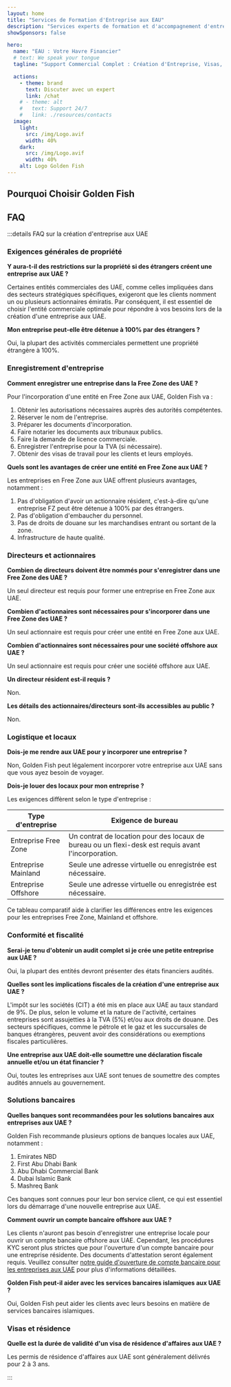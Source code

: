 ```yaml
---
layout: home
title: "Services de Formation d'Entreprise aux EAU"
description: "Services experts de formation et d'accompagnement d'entreprises aux EAU. Solutions de création d'entreprise, bancaires, fiscales, juridiques et de visa. Paiement uniquement après approbation."
showSponsors: false

hero:
  name: "EAU : Votre Havre Financier"
  # text: We speak your tongue
  tagline: "Support Commercial Complet : Création d'Entreprise, Visas, Services Bancaires. <span class='hl'>Pas de succès — pas de frais</span>."

  actions:
    - theme: brand
      text: Discuter avec un expert
      link: /chat
    # - theme: alt
    #   text: Support 24/7
    #   link: ./resources/contacts
  image:
    light:
      src: /img/Logo.avif
      width: 40%
    dark:
      src: /img/Logo.avif
      width: 40%
    alt: Logo Golden Fish
---
```


<FeatureCards :features="[
  {
    title: 'Guide de Création d\'Entreprise',
    details: 'Guide complet pour créer des entreprises en **Free Zone, offshore, Mainland, succursale**.',
    items: [
      'Propriété étrangère à 100% disponible en Free Zones et Mainland',
      'Taux d\'imposition bas - seulement 9% d\'impôt sur les sociétés',
      'Pas de contrôle des changes - rapatriement facile des capitaux'
    ],
    linkText: 'En savoir plus',
    link: '/uae-business/offer/company-registration/',
    icon: {
      light: '/img/iStock-2051326997.avif',
      dark: '/img/iStock-1448478309.jpg',
      alt: 'Guide de création d\'entreprise'
    }
  },
  {
    title: 'Ouverture de Compte Bancaire',
    details: 'Ouvrez facilement des comptes bancaires professionnels ou personnels auprès des banques de confiance des EAU.',
    items: [
      'Services PRO complets pour les approbations gouvernementales',
      'Configuration complète du package bancaire',
      '**Taux de réussite de 96%**',
    ],
    linkText: 'En savoir plus',
    link: '/uae-business/offer/banking/',
    icon: {
      light: '/img/iStock-2153786564.avif',
      dark: '/img/iStock-2166793628.avif',
      alt: 'Services bancaires'
    }
  },
  {
    title: 'Visa Doré et Résidence',
    details: 'Obtenez un **Golden Visa** des EAU pour une résidence à long terme avec un processus de demande simplifié.',
    items: [
      '**Pas besoin d\'entrer aux EAU tous les 6 mois**',
      'Validité de 10 ans avec option de renouvellement sous conditions',
      'Taux de réussite de 92%',
    ],
    linkText: 'En savoir plus',
    link: '/uae-business/offer/golden-visa/',
    icon: {
      light: '/img/iStock-1312241253.avif',
      dark: '/img/ILONMASKID.webp',
      alt: 'Services de visa'
    }
  },
]" />

<FeatureCards :features="[
  {
    title: 'Services de Conformité',
    details: 'Nos experts vous guident à travers les exigences réglementaires complexes des EAU, y compris les rapports ESR et les déclarations UBO.',
    items: [],
    linkText: 'En savoir plus',
    link: '/uae-business/company-registration/Protect-Your-Business',
    icon: {
      light: '/img/iStock-1299393716.avif',
      dark: '/img/iStock-2149731304.avif',
      alt: 'Services de conformité'
    }
  },
  {
    title: 'Impôt sur les Sociétés et TVA',
    details: 'Conseils d\'experts pour assurer la conformité aux obligations d\'impôt sur les sociétés et de TVA auprès de l\'Autorité Fiscale Fédérale (FTA).',
    items: [],
    linkText: 'En savoir plus',
    link: '/uae-business/company-registration/accounting-legal',
    icon: {
      light: '/img/iStock-1018285934.avif',
      dark: '/img/iStock-584576538.avif',
      alt: 'Services fiscaux'
    }
  },
  {
    title: 'Services Juridiques',
    details: 'L\'équipe juridique conseille sur les lois des EAU concernant les fusions-acquisitions, la restructuration d\'entreprise, le financement et la résolution des litiges.',
    items: [],
    linkText: 'En savoir plus',
    link: '/uae-business/company-registration/Protect-Your-Business',
    icon: {
      light: '/img/iStock-650045508.avif',
      dark: '/img/iStock-1498627598.avif',
      alt: 'Services juridiques'
    }
  },
  {
    title: 'Comptabilité et Paie',
    details: 'Nos comptables gèrent les finances, assurant la comptabilité, le rapprochement, la paie et le support d\'audit, économisant les coûts de recrutement.',
    items: [],
    linkText: 'En savoir plus',
    link: '/resources/contacts',
    icon: {
      light: '/img/iStock-1022793868.avif',
      dark: '/img/iStock-1320130292.jpg',
      alt: 'Services comptables'
    }
  },
]" />

## Pourquoi Choisir Golden Fish

<BenefitsList :features="[
  {
    icon: '🏢',
    title: 'Expertise Locale aux UAE',
    text: 'Des spécialistes dédiés à Dubai fournissent des conseils d\'experts à chaque étape du processus.'
  },
  {
    icon: '📊',
    title: 'Taux de Réussite Prouvé',
    text: 'Plus de 90% de taux d\'approbation avec des centaines de visas, comptes bancaires et enregistrements d\'entreprises délivrés via notre traitement premium.'
  },
  {
    icon: '💸',
    title: '**Frais Basés sur le Succès**',
    text: '[Payez uniquement après approbation](/uae-business/benefits/success-based-fees). Transparence totale sans frais cachés.'
  },
]" />

## FAQ

:::details FAQ sur la création d'entreprise aux UAE

### Exigences générales de propriété

**Y aura-t-il des restrictions sur la propriété si des étrangers créent une entreprise aux UAE ?**

Certaines entités commerciales des UAE, comme celles impliquées dans des secteurs stratégiques spécifiques, exigeront que les clients nomment un ou plusieurs actionnaires émiratis. Par conséquent, il est essentiel de choisir l'entité commerciale optimale pour répondre à vos besoins lors de la création d'une entreprise aux UAE.

**Mon entreprise peut-elle être détenue à 100% par des étrangers ?**

Oui, la plupart des activités commerciales permettent une propriété étrangère à 100%.

### Enregistrement d'entreprise

**Comment enregistrer une entreprise dans la Free Zone des UAE ?**

Pour l'incorporation d'une entité en Free Zone aux UAE, Golden Fish va :

1. Obtenir les autorisations nécessaires auprès des autorités compétentes.
2. Réserver le nom de l'entreprise.
3. Préparer les documents d'incorporation.
4. Faire notarier les documents aux tribunaux publics.
5. Faire la demande de licence commerciale.
6. Enregistrer l'entreprise pour la TVA (si nécessaire).
7. Obtenir des visas de travail pour les clients et leurs employés.

**Quels sont les avantages de créer une entité en Free Zone aux UAE ?**

Les entreprises en Free Zone aux UAE offrent plusieurs avantages, notamment :

1. Pas d'obligation d'avoir un actionnaire résident, c'est-à-dire qu'une entreprise FZ peut être détenue à 100% par des étrangers.
2. Pas d'obligation d'embaucher du personnel.
3. Pas de droits de douane sur les marchandises entrant ou sortant de la zone.
4. Infrastructure de haute qualité.

### Directeurs et actionnaires

**Combien de directeurs doivent être nommés pour s'enregistrer dans une Free Zone des UAE ?**

Un seul directeur est requis pour former une entreprise en Free Zone aux UAE.

**Combien d'actionnaires sont nécessaires pour s'incorporer dans une Free Zone des UAE ?**

Un seul actionnaire est requis pour créer une entité en Free Zone aux UAE.

**Combien d'actionnaires sont nécessaires pour une société offshore aux UAE ?**

Un seul actionnaire est requis pour créer une société offshore aux UAE.

**Un directeur résident est-il requis ?**

Non.

**Les détails des actionnaires/directeurs sont-ils accessibles au public ?**

Non.

### Logistique et locaux

**Dois-je me rendre aux UAE pour y incorporer une entreprise ?**

Non, Golden Fish peut légalement incorporer votre entreprise aux UAE sans que vous ayez besoin de voyager.

**Dois-je louer des locaux pour mon entreprise ?**

Les exigences diffèrent selon le type d'entreprise :

| Type d'entreprise | Exigence de bureau |
| ----------------- | --------------------------------------------------------------------------------------- |
| Entreprise Free Zone | Un contrat de location pour des locaux de bureau ou un flexi-desk est requis avant l'incorporation. |
| Entreprise Mainland | Seule une adresse virtuelle ou enregistrée est nécessaire. |
| Entreprise Offshore | Seule une adresse virtuelle ou enregistrée est nécessaire. |

Ce tableau comparatif aide à clarifier les différences entre les exigences pour les entreprises Free Zone, Mainland et offshore.

### Conformité et fiscalité

**Serai-je tenu d'obtenir un audit complet si je crée une petite entreprise aux UAE ?**

Oui, la plupart des entités devront présenter des états financiers audités.

**Quelles sont les implications fiscales de la création d'une entreprise aux UAE ?**

L'impôt sur les sociétés (CIT) a été mis en place aux UAE au taux standard de 9%. De plus, selon le volume et la nature de l'activité, certaines entreprises sont assujetties à la TVA (5%) et/ou aux droits de douane. Des secteurs spécifiques, comme le pétrole et le gaz et les succursales de banques étrangères, peuvent avoir des considérations ou exemptions fiscales particulières.

**Une entreprise aux UAE doit-elle soumettre une déclaration fiscale annuelle et/ou un état financier ?**

Oui, toutes les entreprises aux UAE sont tenues de soumettre des comptes audités annuels au gouvernement.

### Solutions bancaires

**Quelles banques sont recommandées pour les solutions bancaires aux entreprises aux UAE ?**

Golden Fish recommande plusieurs options de banques locales aux UAE, notamment :

1. Emirates NBD
2. First Abu Dhabi Bank
3. Abu Dhabi Commercial Bank
4. Dubai Islamic Bank
5. Mashreq Bank

Ces banques sont connues pour leur bon service client, ce qui est essentiel lors du démarrage d'une nouvelle entreprise aux UAE.

**Comment ouvrir un compte bancaire offshore aux UAE ?**

Les clients n'auront pas besoin d'enregistrer une entreprise locale pour ouvrir un compte bancaire offshore aux UAE. Cependant, les procédures KYC seront plus strictes que pour l'ouverture d'un compte bancaire pour une entreprise résidente. Des documents d'attestation seront également requis. Veuillez consulter [notre guide d'ouverture de compte bancaire pour les entreprises aux UAE](./uae-business/company-registration/banking) pour plus d'informations détaillées.

**Golden Fish peut-il aider avec les services bancaires islamiques aux UAE ?**

Oui, Golden Fish peut aider les clients avec leurs besoins en matière de services bancaires islamiques.

### Visas et résidence

**Quelle est la durée de validité d'un visa de résidence d'affaires aux UAE ?**

Les permis de résidence d'affaires aux UAE sont généralement délivrés pour 2 à 3 ans.

:::

<ContactFormModalNav buttonText="Parler à un expert" formStyle="display: block; margin: 3rem auto;"/>